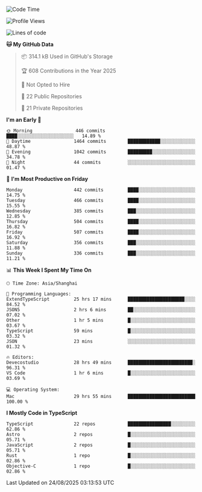 <!--START_SECTION:waka-->
![Code Time](http://img.shields.io/badge/Code%20Time-4%2C002%20hrs%2049%20mins-blue)

![Profile Views](http://img.shields.io/badge/Profile%20Views-1-blue)

![Lines of code](https://img.shields.io/badge/From%20Hello%20World%20I%27ve%20Written-3.2%20million%20lines%20of%20code-blue)

**🐱 My GitHub Data** 

> 📦 314.1 kB Used in GitHub's Storage 
 > 
> 🏆 608 Contributions in the Year 2025
 > 
> 🚫 Not Opted to Hire
 > 
> 📜 22 Public Repositories 
 > 
> 🔑 21 Private Repositories 
 > 
**I'm an Early 🐤** 

```text
🌞 Morning                446 commits         ████░░░░░░░░░░░░░░░░░░░░░   14.89 % 
🌆 Daytime                1464 commits        ████████████░░░░░░░░░░░░░   48.87 % 
🌃 Evening                1042 commits        █████████░░░░░░░░░░░░░░░░   34.78 % 
🌙 Night                  44 commits          ░░░░░░░░░░░░░░░░░░░░░░░░░   01.47 % 
```
📅 **I'm Most Productive on Friday** 

```text
Monday                   442 commits         ████░░░░░░░░░░░░░░░░░░░░░   14.75 % 
Tuesday                  466 commits         ████░░░░░░░░░░░░░░░░░░░░░   15.55 % 
Wednesday                385 commits         ███░░░░░░░░░░░░░░░░░░░░░░   12.85 % 
Thursday                 504 commits         ████░░░░░░░░░░░░░░░░░░░░░   16.82 % 
Friday                   507 commits         ████░░░░░░░░░░░░░░░░░░░░░   16.92 % 
Saturday                 356 commits         ███░░░░░░░░░░░░░░░░░░░░░░   11.88 % 
Sunday                   336 commits         ███░░░░░░░░░░░░░░░░░░░░░░   11.21 % 
```


📊 **This Week I Spent My Time On** 

```text
🕑︎ Time Zone: Asia/Shanghai

💬 Programming Languages: 
ExtendTypeScript         25 hrs 17 mins      █████████████████████░░░░   84.52 % 
JSON5                    2 hrs 6 mins        ██░░░░░░░░░░░░░░░░░░░░░░░   07.02 % 
Other                    1 hr 5 mins         █░░░░░░░░░░░░░░░░░░░░░░░░   03.67 % 
TypeScript               59 mins             █░░░░░░░░░░░░░░░░░░░░░░░░   03.32 % 
JSON                     23 mins             ░░░░░░░░░░░░░░░░░░░░░░░░░   01.32 % 

🔥 Editors: 
Devecostudio             28 hrs 49 mins      ████████████████████████░   96.31 % 
VS Code                  1 hr 6 mins         █░░░░░░░░░░░░░░░░░░░░░░░░   03.69 % 

💻 Operating System: 
Mac                      29 hrs 55 mins      █████████████████████████   100.00 % 
```

**I Mostly Code in TypeScript** 

```text
TypeScript               22 repos            ████████████████░░░░░░░░░   62.86 % 
Astro                    2 repos             █░░░░░░░░░░░░░░░░░░░░░░░░   05.71 % 
JavaScript               2 repos             █░░░░░░░░░░░░░░░░░░░░░░░░   05.71 % 
Rust                     1 repo              █░░░░░░░░░░░░░░░░░░░░░░░░   02.86 % 
Objective-C              1 repo              █░░░░░░░░░░░░░░░░░░░░░░░░   02.86 % 
```




 Last Updated on 24/08/2025 03:13:53 UTC
<!--END_SECTION:waka-->